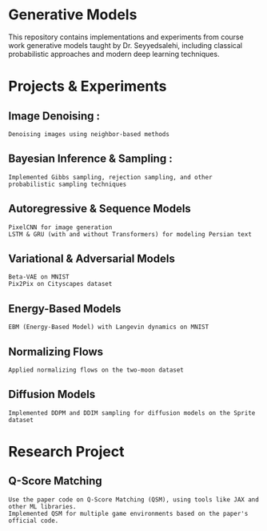 # Generative Models
This repository contains implementations and experiments from course work generative models taught by Dr. Seyyedsalehi, including classical probabilistic approaches and modern deep learning techniques.

# Projects & Experiments
  ## Image Denoising :
    Denoising images using neighbor-based methods
  ## Bayesian Inference & Sampling : 
    Implemented Gibbs sampling, rejection sampling, and other probabilistic sampling techniques
  ## Autoregressive & Sequence Models
    PixelCNN for image generation
    LSTM & GRU (with and without Transformers) for modeling Persian text
  ## Variational & Adversarial Models
    Beta-VAE on MNIST
    Pix2Pix on Cityscapes dataset
  ## Energy-Based Models
    EBM (Energy-Based Model) with Langevin dynamics on MNIST
  ## Normalizing Flows
    Applied normalizing flows on the two-moon dataset
  ## Diffusion Models
    Implemented DDPM and DDIM sampling for diffusion models on the Sprite dataset

# Research Project
  ## Q-Score Matching
    Use the paper code on Q-Score Matching (QSM), using tools like JAX and other ML libraries.
    Implemented QSM for multiple game environments based on the paper's official code.
